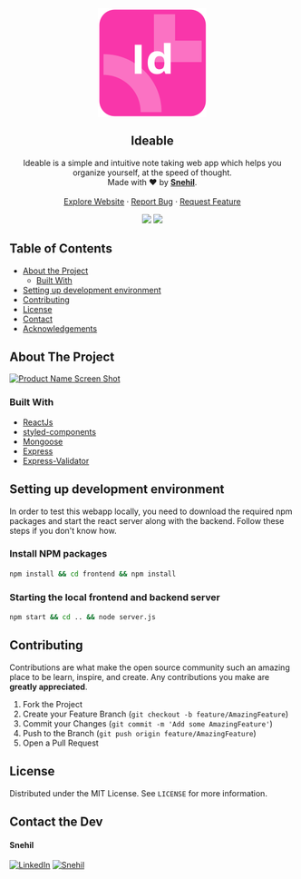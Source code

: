 <p align="center">
  <a href="https://github.com/SneakySensei/ideable-srmkzilla">
    <img src="frontend/public/logo192.png" alt="Logo" align="center">
  </a>

  <h2 align="center">Ideable</h2>
  <p align="center">
    Ideable is a simple and intuitive note taking web app which helps you organize yourself, at the speed of thought.
    <br />
    Made with ❤ by <a href="https://github.com/sneakysensei"><strong>Snehil</strong></a>.
    <br />
    <br />
    <a href="https://ideable.azurewebsites.net/">Explore Website</a>
    ·
    <a href="https://github.com/SneakySensei/ideable-srmkzilla/issues">Report Bug</a>
    ·
    <a href="https://github.com/SneakySensei/ideable-srmkzilla/issues">Request Feature</a>
  </p>
</p>

<p align="center">
  <a href="http://hits.dwyl.com/SneakySensei/ideable-srmkzilla"><img src="http://hits.dwyl.com/SneakySensei/ideable-srmkzilla.svg" /></a>
  <a href="https://github.com/SneakySensei/ideable-srmkzilla/blob/master/LICENSE"><img src="https://img.shields.io/github/license/sneakysensei/ideable-srmkzilla" /></a>
</p>

<!-- TABLE OF CONTENTS -->

## Table of Contents

- [About the Project](#about-the-project)
  - [Built With](#built-with)
- [Setting up development environment](#setting-up-development-environment)
- [Contributing](#contributing)
- [License](#license)
- [Contact](#contact)
- [Acknowledgements](#acknowledgements)

<!-- ABOUT THE PROJECT -->

## About The Project

[![Product Name Screen Shot](img/screenshot.png)](img/screenshot.png)



### Built With

- [ReactJs](https://reactjs.org/)
- [styled-components](https://styled-components.com/)
- [Mongoose](https://mongoosejs.com/)
- [Express](https://expressjs.com/)
- [Express-Validator](https://express-validator.github.io/docs/)

<!-- GETTING STARTED -->

## Setting up development environment

In order to test this webapp locally, you need to download the required npm packages and start the react server along with the backend. Follow these steps if you don't know how.

### Install NPM packages

```sh
npm install && cd frontend && npm install
```

### Starting the local frontend and backend server

```sh
npm start && cd .. && node server.js
```

<!-- CONTRIBUTING -->

## Contributing

Contributions are what make the open source community such an amazing place to be learn, inspire, and create. Any contributions you make are **greatly appreciated**.

1. Fork the Project
2. Create your Feature Branch (`git checkout -b feature/AmazingFeature`)
3. Commit your Changes (`git commit -m 'Add some AmazingFeature'`)
4. Push to the Branch (`git push origin feature/AmazingFeature`)
5. Open a Pull Request

<!-- LICENSE -->

## License

Distributed under the MIT License. See `LICENSE` for more information.

<!-- CONTACT -->

## Contact the Dev

#### Snehil

[![LinkedIn](https://img.shields.io/badge/-LinkedIn-blue.svg?style=flat-square&logo=linkedin&colorB=0077B5)](https://www.linkedin.com/in/snehilcodes/) [![Snehil](https://img.shields.io/github/followers/SneakySensei?style=flat-square&logo=github&color=24292E)](https://github.com/SneakySensei/)

<!-- - [GitHub Emoji Cheat Sheet](https://www.webpagefx.com/tools/emoji-cheat-sheet)
- [Img Shields](https://shields.io)
- [Choose an Open Source License](https://choosealicense.com)
- [GitHub Pages](https://pages.github.com)
- [Animate.css](https://daneden.github.io/animate.css)
- [Loaders.css](https://connoratherton.com/loaders)
- [Slick Carousel](https://kenwheeler.github.io/slick)
- [Smooth Scroll](https://github.com/cferdinandi/smooth-scroll)
- [Sticky Kit](http://leafo.net/sticky-kit)
- [JVectorMap](http://jvectormap.com)
- [Font Awesome](https://fontawesome.com) -->

